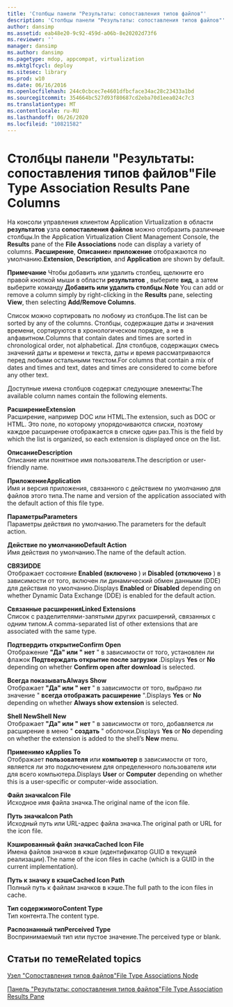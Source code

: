 ```yaml
---
title: 'Столбцы панели "Результаты: сопоставления типов файлов"'
description: 'Столбцы панели "Результаты: сопоставления типов файлов"'
author: dansimp
ms.assetid: eab48e20-9c92-459d-a06b-8e20202d73f6
ms.reviewer: ''
manager: dansimp
ms.author: dansimp
ms.pagetype: mdop, appcompat, virtualization
ms.mktglfcycl: deploy
ms.sitesec: library
ms.prod: w10
ms.date: 06/16/2016
ms.openlocfilehash: 244c0cbcec7e4601dfbcface34ac28c23433a1bd
ms.sourcegitcommit: 354664bc527d93f80687cd2eba70d1eea024c7c3
ms.translationtype: MT
ms.contentlocale: ru-RU
ms.lasthandoff: 06/26/2020
ms.locfileid: "10821582"
---
```

# <span data-ttu-id="e7a93-103">Столбцы панели "Результаты: сопоставления типов файлов"</span><span class="sxs-lookup"><span data-stu-id="e7a93-103">File Type Association Results Pane Columns</span></span>


<span data-ttu-id="e7a93-104">На консоли управления клиентом Application Virtualization в области **результатов** узла **сопоставления файлов** можно отобразить различные столбцы.</span><span class="sxs-lookup"><span data-stu-id="e7a93-104">In the Application Virtualization Client Management Console, the **Results** pane of the **File Associations** node can display a variety of columns.</span></span> <span data-ttu-id="e7a93-105">**Расширение**, **Описание**и **приложение** отображаются по умолчанию.</span><span class="sxs-lookup"><span data-stu-id="e7a93-105">**Extension**, **Description**, and **Application** are shown by default.</span></span>

<span data-ttu-id="e7a93-106">**Примечание**  Чтобы добавить или удалить столбец, щелкните его правой кнопкой мыши в области **результатов** , выберите **вид**, а затем выберите команду **Добавить или удалить столбцы**.</span><span class="sxs-lookup"><span data-stu-id="e7a93-106">**Note** You can add or remove a column simply by right-clicking in the **Results** pane, selecting **View**, then selecting **Add/Remove Columns**.</span></span>

 

<span data-ttu-id="e7a93-107">Список можно сортировать по любому из столбцов.</span><span class="sxs-lookup"><span data-stu-id="e7a93-107">The list can be sorted by any of the columns.</span></span> <span data-ttu-id="e7a93-108">Столбцы, содержащие даты и значения времени, сортируются в хронологическом порядке, а не в алфавитном.</span><span class="sxs-lookup"><span data-stu-id="e7a93-108">Columns that contain dates and times are sorted in chronological order, not alphabetical.</span></span> <span data-ttu-id="e7a93-109">Для столбцов, содержащих смесь значений даты и времени и текста, даты и время рассматриваются перед любыми остальными текстом.</span><span class="sxs-lookup"><span data-stu-id="e7a93-109">For columns that contain a mix of dates and times and text, dates and times are considered to come before any other text.</span></span>

<span data-ttu-id="e7a93-110">Доступные имена столбцов содержат следующие элементы:</span><span class="sxs-lookup"><span data-stu-id="e7a93-110">The available column names contain the following elements.</span></span>

<a href="" id="extension"></a>**<span data-ttu-id="e7a93-111">Расширение</span><span class="sxs-lookup"><span data-stu-id="e7a93-111">Extension</span></span>**  
<span data-ttu-id="e7a93-112">Расширение, например DOC или HTML.</span><span class="sxs-lookup"><span data-stu-id="e7a93-112">The extension, such as DOC or HTML.</span></span> <span data-ttu-id="e7a93-113">Это поле, по которому упорядочиваются списки, поэтому каждое расширение отображается в списке один раз.</span><span class="sxs-lookup"><span data-stu-id="e7a93-113">This is the field by which the list is organized, so each extension is displayed once on the list.</span></span>

<a href="" id="description"></a>**<span data-ttu-id="e7a93-114">Описание</span><span class="sxs-lookup"><span data-stu-id="e7a93-114">Description</span></span>**  
<span data-ttu-id="e7a93-115">Описание или понятное имя пользователя.</span><span class="sxs-lookup"><span data-stu-id="e7a93-115">The description or user-friendly name.</span></span>

<a href="" id="application"></a>**<span data-ttu-id="e7a93-116">Приложение</span><span class="sxs-lookup"><span data-stu-id="e7a93-116">Application</span></span>**  
<span data-ttu-id="e7a93-117">Имя и версия приложения, связанного с действием по умолчанию для файлов этого типа.</span><span class="sxs-lookup"><span data-stu-id="e7a93-117">The name and version of the application associated with the default action of this file type.</span></span>

<a href="" id="parameters"></a>**<span data-ttu-id="e7a93-118">Параметры</span><span class="sxs-lookup"><span data-stu-id="e7a93-118">Parameters</span></span>**  
<span data-ttu-id="e7a93-119">Параметры действия по умолчанию.</span><span class="sxs-lookup"><span data-stu-id="e7a93-119">The parameters for the default action.</span></span>

<a href="" id="default-action"></a>**<span data-ttu-id="e7a93-120">Действие по умолчанию</span><span class="sxs-lookup"><span data-stu-id="e7a93-120">Default Action</span></span>**  
<span data-ttu-id="e7a93-121">Имя действия по умолчанию.</span><span class="sxs-lookup"><span data-stu-id="e7a93-121">The name of the default action.</span></span>

<a href="" id="dde"></a>**<span data-ttu-id="e7a93-122">СВЯЗИ</span><span class="sxs-lookup"><span data-stu-id="e7a93-122">DDE</span></span>**  
<span data-ttu-id="e7a93-123">Отображает состояние **Enabled (включено** ) и **Disabled (отключено** ) в зависимости от того, включен ли динамический обмен данными (DDE) для действия по умолчанию.</span><span class="sxs-lookup"><span data-stu-id="e7a93-123">Displays **Enabled** or **Disabled** depending on whether Dynamic Data Exchange (DDE) is enabled for the default action.</span></span>

<a href="" id="linked-extensions"></a>**<span data-ttu-id="e7a93-124">Связанные расширения</span><span class="sxs-lookup"><span data-stu-id="e7a93-124">Linked Extensions</span></span>**  
<span data-ttu-id="e7a93-125">Список с разделителями-запятыми других расширений, связанных с одним типом.</span><span class="sxs-lookup"><span data-stu-id="e7a93-125">A comma-separated list of other extensions that are associated with the same type.</span></span>

<a href="" id="confirm-open"></a>**<span data-ttu-id="e7a93-126">Подтвердить открытие</span><span class="sxs-lookup"><span data-stu-id="e7a93-126">Confirm Open</span></span>**  
<span data-ttu-id="e7a93-127">Отображение **"Да" или "** **нет** " в зависимости от того, установлен ли флажок **Подтверждать открытие после загрузки** .</span><span class="sxs-lookup"><span data-stu-id="e7a93-127">Displays **Yes** or **No** depending on whether **Confirm open after download** is selected.</span></span>

<a href="" id="always-show"></a>**<span data-ttu-id="e7a93-128">Всегда показывать</span><span class="sxs-lookup"><span data-stu-id="e7a93-128">Always Show</span></span>**  
<span data-ttu-id="e7a93-129">Отображает **"Да" или "** **нет** " в зависимости от того, выбрано ли значение " **всегда отображать расширение** ".</span><span class="sxs-lookup"><span data-stu-id="e7a93-129">Displays **Yes** or **No** depending on whether **Always show extension** is selected.</span></span>

<a href="" id="shell-new"></a>**<span data-ttu-id="e7a93-130">Shell New</span><span class="sxs-lookup"><span data-stu-id="e7a93-130">Shell New</span></span>**  
<span data-ttu-id="e7a93-131">Отображает **"Да" или "** **нет** " в зависимости от того, добавляется ли расширение в меню " **создать** " оболочки.</span><span class="sxs-lookup"><span data-stu-id="e7a93-131">Displays **Yes** or **No** depending on whether the extension is added to the shell’s **New** menu.</span></span>

<a href="" id="applies-to"></a>**<span data-ttu-id="e7a93-132">Применимо к</span><span class="sxs-lookup"><span data-stu-id="e7a93-132">Applies To</span></span>**  
<span data-ttu-id="e7a93-133">Отображает **пользователя** или **компьютер** в зависимости от того, является ли это подключением для определенного пользователя или для всего компьютера.</span><span class="sxs-lookup"><span data-stu-id="e7a93-133">Displays **User** or **Computer** depending on whether this is a user-specific or computer-wide association.</span></span>

<a href="" id="icon-file"></a>**<span data-ttu-id="e7a93-134">Файл значка</span><span class="sxs-lookup"><span data-stu-id="e7a93-134">Icon File</span></span>**  
<span data-ttu-id="e7a93-135">Исходное имя файла значка.</span><span class="sxs-lookup"><span data-stu-id="e7a93-135">The original name of the icon file.</span></span>

<a href="" id="icon-path"></a>**<span data-ttu-id="e7a93-136">Путь значка</span><span class="sxs-lookup"><span data-stu-id="e7a93-136">Icon Path</span></span>**  
<span data-ttu-id="e7a93-137">Исходный путь или URL-адрес файла значка.</span><span class="sxs-lookup"><span data-stu-id="e7a93-137">The original path or URL for the icon file.</span></span>

<a href="" id="cached-icon-file"></a>**<span data-ttu-id="e7a93-138">Кэшированный файл значка</span><span class="sxs-lookup"><span data-stu-id="e7a93-138">Cached Icon File</span></span>**  
<span data-ttu-id="e7a93-139">Имена файлов значков в кэше (идентификатор GUID в текущей реализации).</span><span class="sxs-lookup"><span data-stu-id="e7a93-139">The name of the icon files in cache (which is a GUID in the current implementation).</span></span>

<a href="" id="cached-icon-path"></a>**<span data-ttu-id="e7a93-140">Путь к значку в кэше</span><span class="sxs-lookup"><span data-stu-id="e7a93-140">Cached Icon Path</span></span>**  
<span data-ttu-id="e7a93-141">Полный путь к файлам значков в кэше.</span><span class="sxs-lookup"><span data-stu-id="e7a93-141">The full path to the icon files in cache.</span></span>

<a href="" id="content-type"></a>**<span data-ttu-id="e7a93-142">Тип содержимого</span><span class="sxs-lookup"><span data-stu-id="e7a93-142">Content Type</span></span>**  
<span data-ttu-id="e7a93-143">Тип контента.</span><span class="sxs-lookup"><span data-stu-id="e7a93-143">The content type.</span></span>

<a href="" id="perceived-type"></a>**<span data-ttu-id="e7a93-144">Распознанный тип</span><span class="sxs-lookup"><span data-stu-id="e7a93-144">Perceived Type</span></span>**  
<span data-ttu-id="e7a93-145">Воспринимаемый тип или пустое значение.</span><span class="sxs-lookup"><span data-stu-id="e7a93-145">The perceived type or blank.</span></span>

## <span data-ttu-id="e7a93-146">Статьи по теме</span><span class="sxs-lookup"><span data-stu-id="e7a93-146">Related topics</span></span>


[<span data-ttu-id="e7a93-147">Узел "Сопоставления типов файлов"</span><span class="sxs-lookup"><span data-stu-id="e7a93-147">File Type Associations Node</span></span>](file-type-associations-node-client.md)

[<span data-ttu-id="e7a93-148">Панель "Результаты: сопоставления типов файлов"</span><span class="sxs-lookup"><span data-stu-id="e7a93-148">File Type Association Results Pane</span></span>](file-type-association-results-pane.md)

 

 





